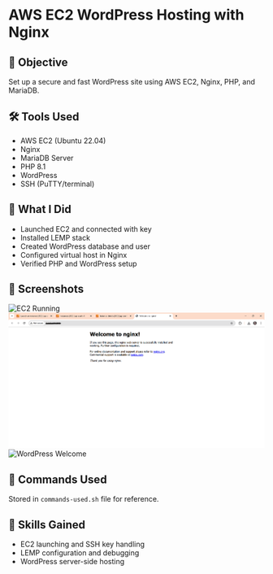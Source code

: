 # AWS EC2 WordPress Hosting with Nginx

## 🎯 Objective
Set up a secure and fast WordPress site using AWS EC2, Nginx, PHP, and MariaDB.

## 🛠️ Tools Used
- AWS EC2 (Ubuntu 22.04)
- Nginx
- MariaDB Server
- PHP 8.1
- WordPress
- SSH (PuTTY/terminal)

## 🔧 What I Did
- Launched EC2 and connected with key
- Installed LEMP stack
- Created WordPress database and user
- Configured virtual host in Nginx
- Verified PHP and WordPress setup

## 📸 Screenshots
![EC2 Running](img/step1-ec2-instance.png)
![Nginx Active](img/step2-nginx-status.png)
![WordPress Welcome](img/step3-wordpress-screen.png)

## 📄 Commands Used
Stored in `commands-used.sh` file for reference.

## 🧠 Skills Gained
- EC2 launching and SSH key handling
- LEMP configuration and debugging
- WordPress server-side hosting
